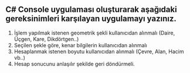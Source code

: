 ## C# Console uygulaması oluşturarak aşağıdaki gereksinimleri karşılayan uygulamayı yazınız.

1. İşlem yapılmak istenen geometrik şekli kullanıcıdan alınmalı (Daire, Üçgen, Kare, Dikdörtgen..)
2. Seçilen şekle göre, kenar bilgilerin kullanıcıdan alınmalı
3. Hesaplanmak istenen boyutu kullanıcıdan alınmalı (Çevre, Alan, Hacim vb..)
4. Hesap sonucunu anlaşılır şekilde geri döndürmeli.